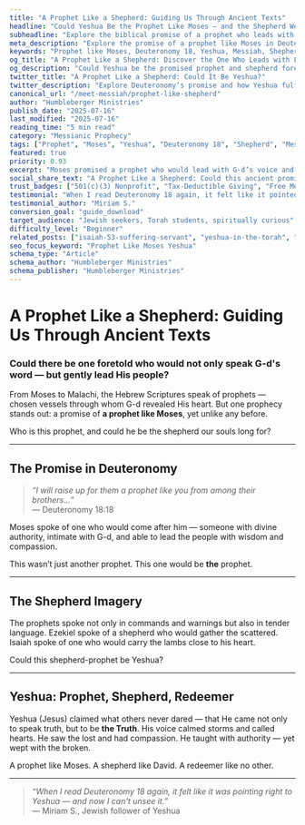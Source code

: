 ```yaml
---
title: "A Prophet Like a Shepherd: Guiding Us Through Ancient Texts"
headline: "Could Yeshua Be the Prophet Like Moses — and the Shepherd We Were Promised?"
subheadline: "Explore the biblical promise of a prophet who leads with love, and how Yeshua fulfills it"
meta_description: "Explore the promise of a prophet like Moses in Deuteronomy. Discover how Yeshua guides like a shepherd and speaks with divine authority."
keywords: "Prophet like Moses, Deuteronomy 18, Yeshua, Messiah, Shepherd, Hebrew Bible, Jewish prophecy"
og_title: "A Prophet Like a Shepherd: Discover the One Who Leads with Love"
og_description: "Could Yeshua be the promised prophet and shepherd foretold in the Hebrew Scriptures?"
twitter_title: "A Prophet Like a Shepherd: Could It Be Yeshua?"
twitter_description: "Explore Deuteronomy’s promise and how Yeshua fulfills the role of prophet and shepherd."
canonical_url: "/meet-messiah/prophet-like-shepherd"
author: "Humbleberger Ministries"
publish_date: "2025-07-16"
last_modified: "2025-07-16"
reading_time: "5 min read"
category: "Messianic Prophecy"
tags: ["Prophet", "Moses", "Yeshua", "Deuteronomy 18", "Shepherd", "Messiah", "Hebrew Bible"]
featured: true
priority: 0.93
excerpt: "Moses promised a prophet who would lead with G-d’s voice and a shepherd’s heart. Could it be Yeshua?"
social_share_text: "A Prophet Like a Shepherd: Could this ancient promise point to Yeshua?"
trust_badges: ["501(c)(3) Nonprofit", "Tax-Deductible Giving", "Free Messianic Resources"]
testimonial: "When I read Deuteronomy 18 again, it felt like it pointed right to Yeshua."
testimonial_author: "Miriam S."
conversion_goal: "guide_download"
target_audience: "Jewish seekers, Torah students, spiritually curious"
difficulty_level: "Beginner"
related_posts: ["isaiah-53-suffering-servant", "yeshua-in-the-torah", "could-yeshua-be-the-messiah"]
seo_focus_keyword: "Prophet Like Moses Yeshua"
schema_type: "Article"
schema_author: "Humbleberger Ministries"
schema_publisher: "Humbleberger Ministries"
---
```


# A Prophet Like a Shepherd: Guiding Us Through Ancient Texts

### Could there be one foretold who would not only speak G-d's word — but gently lead His people?

From Moses to Malachi, the Hebrew Scriptures speak of prophets — chosen vessels through whom G-d revealed His heart. But one prophecy stands out: a promise of **a prophet like Moses**, yet unlike any before.

Who is this prophet, and could he be the shepherd our souls long for?

---

## The Promise in Deuteronomy

> _“I will raise up for them a prophet like you from among their brothers…”_  
> — Deuteronomy 18:18

Moses spoke of one who would come after him — someone with divine authority, intimate with G-d, and able to lead the people with wisdom and compassion.

This wasn’t just another prophet. This one would be **the** prophet.

---

## The Shepherd Imagery

The prophets spoke not only in commands and warnings but also in tender language. Ezekiel spoke of a shepherd who would gather the scattered. Isaiah spoke of one who would carry the lambs close to his heart.

Could this shepherd-prophet be Yeshua?

---

## Yeshua: Prophet, Shepherd, Redeemer

Yeshua (Jesus) claimed what others never dared — that He came not only to speak truth, but to be **the Truth**. His voice calmed storms and called hearts. He saw the lost and had compassion. He taught with authority — yet wept with the broken.

A prophet like Moses. A shepherd like David. A redeemer like no other.

---

> _“When I read Deuteronomy 18 again, it felt like it was pointing right to Yeshua — and now I can't unsee it.”_  
> — Miriam S., Jewish follower of Yeshua
